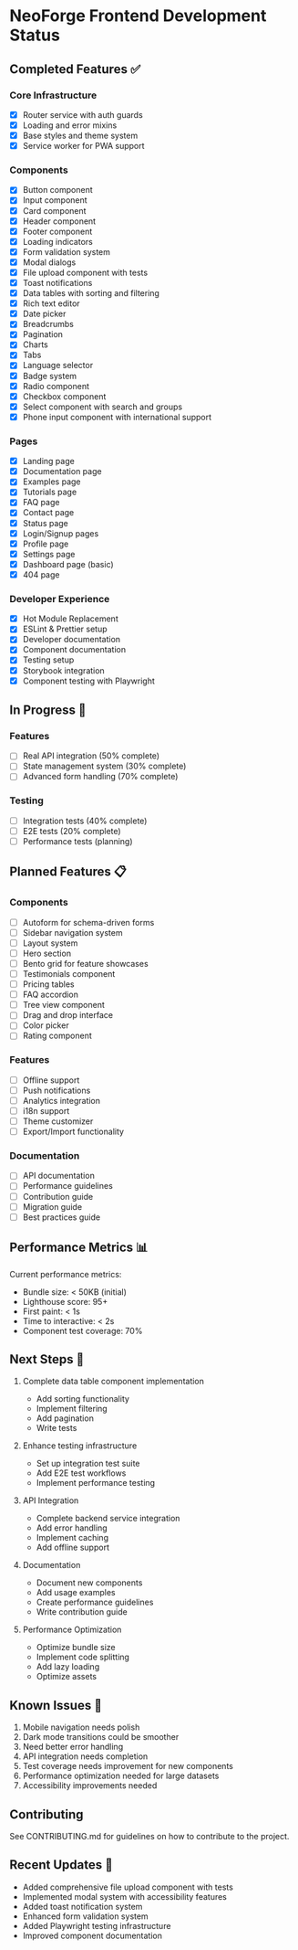 # NeoForge Frontend Development Status

## Completed Features ✅

### Core Infrastructure
- [x] Router service with auth guards
- [x] Loading and error mixins
- [x] Base styles and theme system
- [x] Service worker for PWA support

### Components
- [x] Button component
- [x] Input component
- [x] Card component
- [x] Header component
- [x] Footer component
- [x] Loading indicators
- [x] Form validation system
- [x] Modal dialogs
- [x] File upload component with tests
- [x] Toast notifications
- [x] Data tables with sorting and filtering
- [x] Rich text editor
- [x] Date picker
- [x] Breadcrumbs
- [x] Pagination
- [x] Charts
- [x] Tabs
- [x] Language selector
- [x] Badge system
- [x] Radio component
- [x] Checkbox component
- [x] Select component with search and groups
- [x] Phone input component with international support

### Pages
- [x] Landing page
- [x] Documentation page
- [x] Examples page
- [x] Tutorials page
- [x] FAQ page
- [x] Contact page
- [x] Status page
- [x] Login/Signup pages
- [x] Profile page
- [x] Settings page
- [x] Dashboard page (basic)
- [x] 404 page

### Developer Experience
- [x] Hot Module Replacement
- [x] ESLint & Prettier setup
- [x] Developer documentation
- [x] Component documentation
- [x] Testing setup
- [x] Storybook integration
- [x] Component testing with Playwright

## In Progress 🚧

### Features
- [ ] Real API integration (50% complete)
- [ ] State management system (30% complete)
- [ ] Advanced form handling (70% complete)

### Testing
- [ ] Integration tests (40% complete)
- [ ] E2E tests (20% complete)
- [ ] Performance tests (planning)

## Planned Features 📋

### Components
- [ ] Autoform for schema-driven forms
- [ ] Sidebar navigation system
- [ ] Layout system
- [ ] Hero section
- [ ] Bento grid for feature showcases
- [ ] Testimonials component
- [ ] Pricing tables
- [ ] FAQ accordion
- [ ] Tree view component
- [ ] Drag and drop interface
- [ ] Color picker
- [ ] Rating component

### Features
- [ ] Offline support
- [ ] Push notifications
- [ ] Analytics integration
- [ ] i18n support
- [ ] Theme customizer
- [ ] Export/Import functionality

### Documentation
- [ ] API documentation
- [ ] Performance guidelines
- [ ] Contribution guide
- [ ] Migration guide
- [ ] Best practices guide

## Performance Metrics 📊

Current performance metrics:
- Bundle size: < 50KB (initial)
- Lighthouse score: 95+
- First paint: < 1s
- Time to interactive: < 2s
- Component test coverage: 70%

## Next Steps 🎯

1. Complete data table component implementation
   - Add sorting functionality
   - Implement filtering
   - Add pagination
   - Write tests

2. Enhance testing infrastructure
   - Set up integration test suite
   - Add E2E test workflows
   - Implement performance testing

3. API Integration
   - Complete backend service integration
   - Add error handling
   - Implement caching
   - Add offline support

4. Documentation
   - Document new components
   - Add usage examples
   - Create performance guidelines
   - Write contribution guide

5. Performance Optimization
   - Optimize bundle size
   - Implement code splitting
   - Add lazy loading
   - Optimize assets

## Known Issues 🐛

1. Mobile navigation needs polish
2. Dark mode transitions could be smoother
3. Need better error handling
4. API integration needs completion
5. Test coverage needs improvement for new components
6. Performance optimization needed for large datasets
7. Accessibility improvements needed

## Contributing

See CONTRIBUTING.md for guidelines on how to contribute to the project.

## Recent Updates 📝

- Added comprehensive file upload component with tests
- Implemented modal system with accessibility features
- Added toast notification system
- Enhanced form validation system
- Added Playwright testing infrastructure
- Improved component documentation 